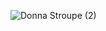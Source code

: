 ![Donna Stroupe (2)](https://user-images.githubusercontent.com/42451405/117409851-4a4fce80-af2f-11eb-87bc-4c3484ca6c54.png)
